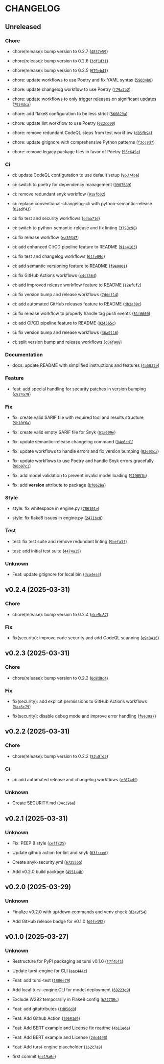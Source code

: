 # CHANGELOG


## Unreleased

### Chore

* chore(release): bump version to 0.2.7 ([`4837e59`](https://github.com/BlueTursi/tursi-ai/commit/4837e59e43d0a120a979307213cac80075a0ae31))

* chore(release): bump version to 0.2.6 ([`3df1d31`](https://github.com/BlueTursi/tursi-ai/commit/3df1d31308b33eb92aecd6c2cdd70d12305fad9e))

* chore(release): bump version to 0.2.5 ([`679eb41`](https://github.com/BlueTursi/tursi-ai/commit/679eb41ab58a61f85912059bac66455d323b647b))

* chore: update workflows to use Poetry and fix YAML syntax ([`59034b0`](https://github.com/BlueTursi/tursi-ai/commit/59034b06c63c55bebd3095014845e8b26c62bd0c))

* chore: update changelog workflow to use Poetry ([`f79a7b2`](https://github.com/BlueTursi/tursi-ai/commit/f79a7b20f261e2bd32768c527e3d02551cbffe36))

* chore: update workflows to only trigger releases on significant updates ([`7954dca`](https://github.com/BlueTursi/tursi-ai/commit/7954dcac4fb12a563e841711f5a8e9b2dbe7c16e))

* chore: add flake8 configuration to be less strict ([`560820a`](https://github.com/BlueTursi/tursi-ai/commit/560820a931890f6e0c7a1a194a2c6f435cc9938d))

* chore: update lint workflow to use Poetry ([`022cd00`](https://github.com/BlueTursi/tursi-ai/commit/022cd0067eea4d784f8d1bbe436e2588aef739af))

* chore: remove redundant CodeQL steps from test workflow ([`d85fb94`](https://github.com/BlueTursi/tursi-ai/commit/d85fb9424fac1b867e7399222c57aba847720e2e))

* chore: update gitignore with comprehensive Python patterns ([`f2cc9d7`](https://github.com/BlueTursi/tursi-ai/commit/f2cc9d78cea463a9129d150dbb1c771032fc403a))

* chore: remove legacy package files in favor of Poetry ([`55c645e`](https://github.com/BlueTursi/tursi-ai/commit/55c645e747805e130bbb13532d85fa90e388fb25))

### Ci

* ci: update CodeQL configuration to use default setup ([`96374ba`](https://github.com/BlueTursi/tursi-ai/commit/96374baa0a0c62889706de1b1b2bd281f479b926))

* ci: switch to poetry for dependency management ([`0907689`](https://github.com/BlueTursi/tursi-ai/commit/0907689d145de65cbe8aa4ee211cba01aa56c410))

* ci: remove redundant snyk workflow ([`91afb02`](https://github.com/BlueTursi/tursi-ai/commit/91afb02069c9586631ecc5328e0ae964181386c2))

* ci: replace conventional-changelog-cli with python-semantic-release ([`02adf43`](https://github.com/BlueTursi/tursi-ai/commit/02adf432920ebcccfe5a07a9252e3578f7d7ed50))

* ci: fix test and security workflows ([`cdaa71d`](https://github.com/BlueTursi/tursi-ai/commit/cdaa71d0c2de181d1e800e69242f8b36f4271d14))

* ci: switch to python-semantic-release and fix linting ([`3798c90`](https://github.com/BlueTursi/tursi-ai/commit/3798c90ea8db966e120da781aaec8fe6f13d38fe))

* ci: fix release workflow ([`ea393d7`](https://github.com/BlueTursi/tursi-ai/commit/ea393d7e08434acd76656b71c188089839f2b616))

* ci: add enhanced CI/CD pipeline feature to README ([`91a4163`](https://github.com/BlueTursi/tursi-ai/commit/91a4163158a819de6dddc30fe2157ca859296666))

* ci: fix test and changelog workflows ([`64fe09d`](https://github.com/BlueTursi/tursi-ai/commit/64fe09d9f73e1bb489cd75f1cd186cd01551cc2c))

* ci: add semantic versioning feature to README ([`f9e0801`](https://github.com/BlueTursi/tursi-ai/commit/f9e08010dbc2656d5beba46b8b7b841801534861))

* ci: fix GitHub Actions workflows ([`c4c3564`](https://github.com/BlueTursi/tursi-ai/commit/c4c35643d549f45c511e4bec62e0cbb003f79ca6))

* ci: add improved release workflow feature to README ([`12ef6f2`](https://github.com/BlueTursi/tursi-ai/commit/12ef6f2dc0f26268c68fc10f9ef802875b06bec8))

* ci: fix version bump and release workflows ([`7dddf14`](https://github.com/BlueTursi/tursi-ai/commit/7dddf148ede869e0b39ccf52101927a818f340d5))

* ci: add automated GitHub releases feature to README ([`db2a38c`](https://github.com/BlueTursi/tursi-ai/commit/db2a38c9f4f2e0503ede44459e1b3059da56e632))

* ci: fix release workflow to properly handle tag push events ([`51f6660`](https://github.com/BlueTursi/tursi-ai/commit/51f66609ece98cb4b315ef3dd15fea65f7467e4c))

* ci: add CI/CD pipeline feature to README ([`924565c`](https://github.com/BlueTursi/tursi-ai/commit/924565cdb55677f6cc54f179ea06fd1b7c20a737))

* ci: fix version bump and release workflows ([`36a0116`](https://github.com/BlueTursi/tursi-ai/commit/36a011631c531099fb644bee8fa4e718f4e77a7e))

* ci: split version bump and release workflows ([`c0af908`](https://github.com/BlueTursi/tursi-ai/commit/c0af908e40c1ab8539a2af63672986d8f35a1827))

### Documentation

* docs: update README with simplified instructions and features ([`4a5032e`](https://github.com/BlueTursi/tursi-ai/commit/4a5032ed0bd7eca5cd189704980c5029a6cb1f4e))

### Feature

* feat: add special handling for security patches in version bumping ([`c824a79`](https://github.com/BlueTursi/tursi-ai/commit/c824a79fe5afa09b53aae4c950c5e5adae7a4d67))

### Fix

* fix: create valid SARIF file with required tool and results structure ([`9b10f6a`](https://github.com/BlueTursi/tursi-ai/commit/9b10f6ac8897cfcf9fc9c51dec275a61b88684be))

* fix: create valid empty SARIF file for Snyk ([`61a609e`](https://github.com/BlueTursi/tursi-ai/commit/61a609ed72e1f4b3645820dbc0e9e14a56ca6fc7))

* fix: update semantic-release changelog command ([`94e6cd1`](https://github.com/BlueTursi/tursi-ai/commit/94e6cd18e4b248812f30bbf1d57b747a09d42f7f))

* fix: update workflows to handle errors and fix version bumping ([`83e93ca`](https://github.com/BlueTursi/tursi-ai/commit/83e93ca04ad2a233e75b3f1c5f438693c0284739))

* fix: update workflows to use Poetry and handle Snyk errors gracefully ([`90b97c1`](https://github.com/BlueTursi/tursi-ai/commit/90b97c10bee4803009f9a5c509c8b719a0e7fd50))

* fix: add model validation to prevent invalid model loading ([`979051b`](https://github.com/BlueTursi/tursi-ai/commit/979051bf3aeaa7fa43df34b35274a23edd003375))

* fix: add __version__ attribute to package ([`bf062ba`](https://github.com/BlueTursi/tursi-ai/commit/bf062ba12997ae2c650675d2d77860c474ce8a07))

### Style

* style: fix whitespace in engine.py ([`786101e`](https://github.com/BlueTursi/tursi-ai/commit/786101e3d64251776c7c44f7bceb09fc7692f457))

* style: fix flake8 issues in engine.py ([`2471bc0`](https://github.com/BlueTursi/tursi-ai/commit/2471bc0fd0da33216b23ecbf4a26907239aa7cf8))

### Test

* test: fix test suite and remove redundant linting ([`9befa3f`](https://github.com/BlueTursi/tursi-ai/commit/9befa3fea1cd39f5bf3afae6de20853bbf19faa6))

* test: add initial test suite ([`4474a15`](https://github.com/BlueTursi/tursi-ai/commit/4474a158e86ac699c35a710699a4b3b63ed85927))

### Unknown

* Feat: update gitignore for local bin ([`dca4ea3`](https://github.com/BlueTursi/tursi-ai/commit/dca4ea32dce787f326fa3dec0fc1c7380565ffc5))



## v0.2.4 (2025-03-31)

### Chore

* chore(release): bump version to 0.2.4 ([`dce5c87`](https://github.com/BlueTursi/tursi-ai/commit/dce5c8781e54ab245083ae7c1bdbef68b185ccc2))

### Fix

* fix(security): improve code security and add CodeQL scanning ([`e9a8416`](https://github.com/BlueTursi/tursi-ai/commit/e9a84161501197aa4b1602231e2ab497eb9a1cc8))


## v0.2.3 (2025-03-31)

### Chore

* chore(release): bump version to 0.2.3 ([`0d8d0c4`](https://github.com/BlueTursi/tursi-ai/commit/0d8d0c4faffc7270c045fb85d2a3317d48fb026e))

### Fix

* fix(security): add explicit permissions to GitHub Actions workflows ([`5aa5c79`](https://github.com/BlueTursi/tursi-ai/commit/5aa5c791021c9a78fa9e494e0b2e51b548dd57ae))

* fix(security): disable debug mode and improve error handling ([`f8e30a7`](https://github.com/BlueTursi/tursi-ai/commit/f8e30a757bb83ae385768228578d9018a983e761))


## v0.2.2 (2025-03-31)

### Chore

* chore(release): bump version to 0.2.2 ([`52a0fd2`](https://github.com/BlueTursi/tursi-ai/commit/52a0fd287359431e0f16df095b395f970b85a6a1))

### Ci

* ci: add automated release and changelog workflows ([`ef874df`](https://github.com/BlueTursi/tursi-ai/commit/ef874dfaf60f48d893d713dd431dc69de7a6d535))

### Unknown

* Create SECURITY.md ([`34c396e`](https://github.com/BlueTursi/tursi-ai/commit/34c396edac6c1b04cf8ceec96645e88768af62b2))


## v0.2.1 (2025-03-31)

### Unknown

* Fix: PEEP 8 style ([`ceffc25`](https://github.com/BlueTursi/tursi-ai/commit/ceffc25e335a03520717f1c8053eb8723dd7e603))

* Update github action for lint and snyk ([`03fcced`](https://github.com/BlueTursi/tursi-ai/commit/03fcced51aed6126eeab359c911436ebd8c0a669))

* Create snyk-security.yml ([`6725555`](https://github.com/BlueTursi/tursi-ai/commit/672555551feb5cae7be93f445a65c4ca4d2b595f))

* Add v0.2.0 build package ([`455144b`](https://github.com/BlueTursi/tursi-ai/commit/455144bcec1a9dfaa372eb1653458ec410793f3f))


## v0.2.0 (2025-03-29)

### Unknown

* Finalize v0.2.0 with up/down commands and venv check ([`d2a9f54`](https://github.com/BlueTursi/tursi-ai/commit/d2a9f546410f2cdd4d16679ed341bd7ced7e5b25))

* Add GitHub release badge for v0.1.0 ([`d0fe392`](https://github.com/BlueTursi/tursi-ai/commit/d0fe392b502a96b1dbe1ba8e37be353ea0cd0f70))


## v0.1.0 (2025-03-27)

### Unknown

* Restructure for PyPI packaging as tursi v0.1.0 ([`f7f4bf1`](https://github.com/BlueTursi/tursi-ai/commit/f7f4bf19b287d491ca7bbc2fd16903a1580784b3))

* Update tursi-engine for CLI ([`aac444c`](https://github.com/BlueTursi/tursi-ai/commit/aac444c15a73d72c58087688553889cf54e78195))

* Feat: add tursi-test ([`1886e79`](https://github.com/BlueTursi/tursi-ai/commit/1886e791d68b6e11f6631adfa43776caae7fc62c))

* Add local tursi-engine CLI for model deployment ([`69223e9`](https://github.com/BlueTursi/tursi-ai/commit/69223e9c4c7bc213048e7f2da3b99255fd8b7a79))

* Exclude W292 temporarily in Flake8 config ([`b24730c`](https://github.com/BlueTursi/tursi-ai/commit/b24730c90bacd378abaae4e6a93bfbe0882b7084))

* Feat: add gitattributes ([`fd056d0`](https://github.com/BlueTursi/tursi-ai/commit/fd056d05eb5df92f4b2bd35f31af19e1d0c2f706))

* Feat: Add Github Action ([`f0693d9`](https://github.com/BlueTursi/tursi-ai/commit/f0693d911e6ac307b598e7947c3860b54509fe7e))

* Feat: Add BERT example and License fix readme ([`4b11ede`](https://github.com/BlueTursi/tursi-ai/commit/4b11ede17fe546f682562607bd82ac563762edb7))

* Feat: Add BERT example and License ([`2dc4408`](https://github.com/BlueTursi/tursi-ai/commit/2dc440874c2c204e5342a41da63368dc696154b2))

* Feat: Add tursi-engine placeholder ([`162c7a9`](https://github.com/BlueTursi/tursi-ai/commit/162c7a954282eac46431d4b30767d2f047659972))

* first commit ([`ec19a6e`](https://github.com/BlueTursi/tursi-ai/commit/ec19a6e84c0d131e460d4634e86b47ff8eff828b))
